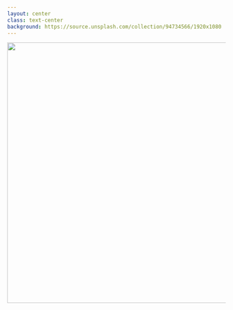 ```yaml
---
layout: center
class: text-center
background: https://source.unsplash.com/collection/94734566/1920x1080
---
```


<img  src="http://upload.orcebot.com/box/DOM.png">
<style>
  img{
    width: 600px
  }
</style>
